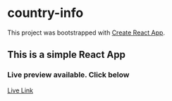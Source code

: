# country-info

This project was bootstrapped with [Create React App](https://github.com/facebook/create-react-app).

<h2>This is a simple React App</h2>
<h3>Live preview available. Click below</h3>
<a href="https://country-info-jahed.netlify.app">Live Link</a>
